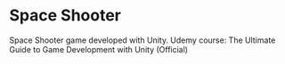 # Space Shooter
 Space Shooter game developed with Unity. Udemy course: The Ultimate Guide to Game Development with Unity (Official)
